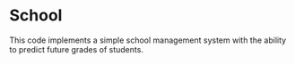 # School
This code implements a simple school management system with the ability to predict future grades of students.
